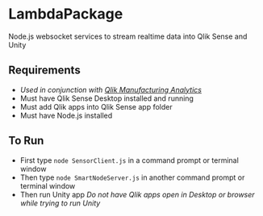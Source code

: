 # LambdaPackage
Node.js websocket services to stream realtime data into Qlik Sense and Unity

## Requirements
- *Used in conjunction with  [Qlik Manufacturing Analytics](https://github.com/ImmersiveAnalytics/ManufacturingAnalytics)*
- Must have Qlik Sense Desktop installed and running
- Must add Qlik apps into Qlik Sense app folder
- Must have Node.js installed

## To Run
- First type `node SensorClient.js` in a command prompt or terminal window
- Then type `node SmartNodeServer.js` in another command prompt or terminal window
- Then run Unity app
*Do not have Qlik apps open in Desktop or browser while trying to run Unity*
